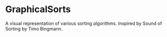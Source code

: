 # GraphicalSorts
A visual representation of various sorting algorithms. Inspired by Sound of Sorting by Timo Bingmann.
